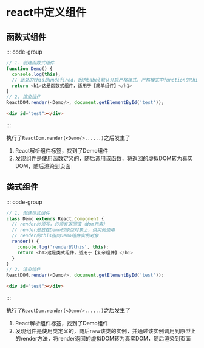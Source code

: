 # react中定义组件

## 函数式组件

::: code-group
```js
// 1. 创建函数式组件
function Demo() {
  console.log(this);    
  // 此处的this是undefined，因为babel默认开启严格模式，严格模式中function的this不能指向window
  return <h1>这是函数式组件，适用于【简单组件】</h1>
}
// 2. 渲染组件
ReactDOM.render(<Demo/>, document.getElementById('test'));

```
```html
<div id="test"></div>
```
:::

执行了`ReactDom.render(<Demo/>......)`之后发生了
1. React解析组件标签，找到了Demo组件
2. 发现组件是使用函数定义的，随后调用该函数，将返回的虚拟DOM转为真实DOM，随后渲染到页面


## 类式组件

::: code-group
```js
// 1. 创建类式组件
class Demo extends React.Component {
  // render必须写，必须有返回值（dom元素）
  // render是放在Demo的原型对象上，供实例使用
  // render的this指向Demo组件实例对象
  render() {
    console.log('render的this', this);
    return <h1>这是类式组件，适用于【复杂组件】</h1>
  }
}
// 2. 渲染组件
ReactDOM.render(<Demo/>, document.getElementById('test'));

```
```html
<div id="test"></div>
```
:::

执行了`ReactDom.render(<Demo/>......)`之后发生了
1. React解析组件标签，找到了Demo组件
2. 发现组件是使用类定义的，随后new该类的实例，并通过该实例调用到原型上的render方法，将render返回的虚拟DOM转为真实DOM，随后渲染到页面